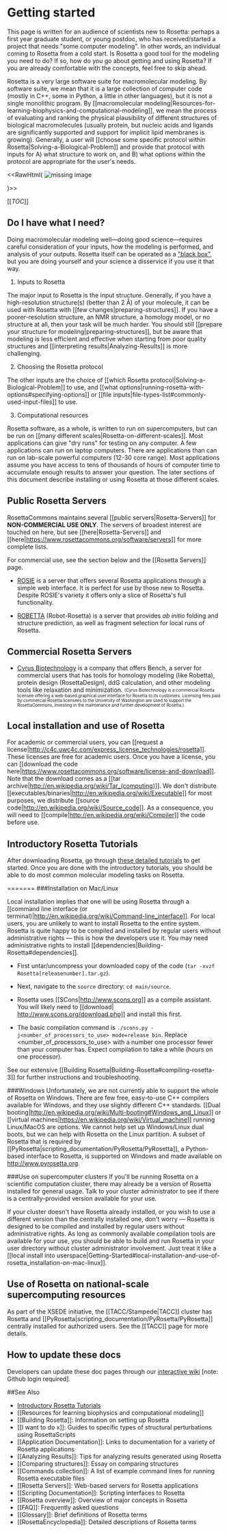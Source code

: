 Getting started
===========

This page is written for an audience of scientists new to Rosetta: perhaps a first year graduate student, or young postdoc, who has received/started a project that needs "some computer modeling".
In other words, an individual coming to Rosetta from a cold start.
Is Rosetta a good tool for the modeling you need to do? If so, how do you go about getting and using Rosetta?
If you are already comfortable with the concepts, feel free to skip ahead.

Rosetta is a very large software suite for macromolecular modeling.
By software suite, we mean that it is a large collection of computer code (mostly in C++, some in Python, a little in other languages), but it is not a single monolithic program.
By [[macromolecular modeling|Resources-for-learning-biophysics-and-computational-modeling]], we mean the process of evaluating and ranking the physical plausibility of different structures of biological macromolecules (usually protein, but nucleic acids and ligands are significantly supported and support for implicit lipid membranes is growing).
Generally, a user will [[choose some specific protocol within Rosetta|Solving-a-Biological-Problem]] and provide that protocol with inputs for A) what structure to work on, and B) what options within the protocol are appropriate for the user's needs.


<<RawHtml(
<img src="../images/coldStart.png" usemap="#GraffleExport" alt="missing image">

<map name="GraffleExport">
	<area shape="rect" coords="330,305,421,376" href="Getting-Started#local-installation-and-use-of-rosetta_use-on-supercomputer-clusters">
	<area shape="rect" coords="226,305,317,376" href="Getting-Started#local-installation-and-use-of-rosetta_installation-on-mac-linux">
	<area shape="rect" coords="122,305,213,376" href="Getting-Started#local-installation-and-use-of-rosetta_windows">
	<area shape="rect" coords="377,166,532,253" href="Getting-Started#use-of-rosetta-on-national-scale-supercomputing-resources">
	<area shape="rect" coords="11,166,166,253" href="Getting-Started#public-rosetta-servers">
	<area shape="rect" coords="194,166,349,253" href="Getting-Started#local-installation-and-use-of-rosetta">
	<area shape="rect" coords="189,11,354,97" href="Getting-Started#do-i-have-what-i-need">
</map>
)>>

[[_TOC_]]

Do I have what I need?
-----------------
Doing macromolecular modeling well—doing good science—requires careful consideration of your inputs, how the modeling is performed, and analysis of your outputs.
Rosetta itself can be operated as a ["black box"](https://en.wikipedia.org/wiki/Black_box), but you are doing yourself and your science a disservice if you use it that way.

1) Inputs to Rosetta

The major input to Rosetta is the input structure.
Generally, if you have a high-resolution structure(s) (better than 2 Å) of your molecule, it can be used with Rosetta with [[few changes|preparing-structures]].
If you have a poorer-resolution structure, an NMR structure, a homology model, or no structure at all, then your task will be much harder.
You should still [[prepare your structure for modeling|preparing-structures]], but be aware that modeling is less efficient and effective when starting from poor quality structures and [[interpreting results|Analyzing-Results]] is more challenging.

2) Choosing the Rosetta protocol

The other inputs are the choice of [[which Rosetta protocol|Solving-a-Biological-Problem]] to use, and [[what options|running-rosetta-with-options#specifying-options]] or [[file inputs|file-types-list#commonly-used-input-files]] to use.

3) Computational resources

Rosetta software, as a whole, is written to run on supercomputers, but can be run on [[many different scales|Rosetta-on-different-scales]].
Most applications can give "dry runs" for testing on any computer.
A few applications can run on laptop computers.
There are applications than can run on lab-scale powerful computers (12-30 core range).
Most applications assume you have access to tens of thousands of hours of computer time to accumulate enough results to answer your question.
The later sections of this document describe installing or using Rosetta at those different scales.

Public Rosetta Servers
----------------------

RosettaCommons maintains several [[public servers|Rosetta-Servers]] for **NON-COMMERCIAL USE ONLY**.  The servers of broadest interest are touched on here, but see [[here|Rosetta-Servers]] and [[here|https://www.rosettacommons.org/software/servers]] for more complete lists.

For commercial use, see the section below and the [[Rosetta Servers]] page.

* [ROSIE](http://rosie.rosettacommons.org/) is a server that offers several Rosetta applications through a simple web interface.
It is perfect for use by those new to Rosetta.
Despite ROSIE's variety it offers only a slice of Rosetta's full functionality.

* [ROBETTA](http://robetta.bakerlab.org/) (Robot-Rosetta) is a server that provides _ab initio_ folding and structure prediction, as well as fragment selection for local runs of Rosetta.

Commercial Rosetta Servers
--------------------------

* [Cyrus Biotechnology](https://cyrusbio.com) is a company that offers Bench, a server for commercial users that has tools for homology modeling (like Robetta), protein design (RosettaDesign), ddG calculation, and other modeling tools like relaxation and minimization.  <sub><sup>(Cyrus Biotechnology is a commercial Rosetta licensee offering a web-based graphical user interface for Rosetta to its customers.  Licensing fees paid by commercial Rosetta licensees to the University of Washington are used to support the RosettaCommons, investing in the maintenance and further development of Rosetta.)</sup></sub>

Local installation and use of Rosetta
--------------------------------------

For academic or commercial users, you can [[request a license|http://c4c.uwc4c.com/express_license_technologies/rosetta]].
These licenses are free for academic users.
Once you have a license, you can [[download the code here|https://www.rosettacommons.org/software/license-and-download]].
Note that the download comes as a [[tar archive|http://en.wikipedia.org/wiki/Tar_(computing)]].
We don't distribute [[executables/binaries|http://en.wikipedia.org/wiki/Executable]] for most purposes, we distribute [[source code|http://en.wikipedia.org/wiki/Source_code]].
As a consequence, you will need to [[compile|http://en.wikipedia.org/wiki/Compiler]] the code before use.

Introductory Rosetta Tutorials
------------------------------
After downloading Rosetta, go through [these detailed tutorials](https://www.rosettacommons.org/demos/latest/Home#tutorials) to get started. Once you are done with the introductory tutorials, you should be able to do most common molecular modeling tasks on Rosetta.

=======
###Installation on Mac/Linux

Local installation implies that one will be using Rosetta through a [[command line interface (or terminal)|http://en.wikipedia.org/wiki/Command-line_interface]].
For local users, you are unlikely to want to install Rosetta to the entire system.
Rosetta is quite happy to be compiled and installed by regular users without administrative rights — this is how the developers use it.
You may need administrative rights to install [[dependencies|Building-Rosetta#dependencies]].

* First untar/uncompress your downloaded copy of the code (`tar -xvzf Rosetta[releasenumber].tar.gz`).

* Next, navigate to the `source` directory: `cd main/source`.

* Rosetta uses [[SCons|http://www.scons.org]] as a compile assistant. You will likely need to [[download| http://www.scons.org/download.php]] and install this first.

* The basic compilation command is `./scons.py -j<number_of_processors_to_use> mode=release bin`.
Replace <number_of_processors_to_use> with a number one processor fewer than your computer has.
Expect compilation to take a while (hours on one processor).

See our extensive [[Building Rosetta|Building-Rosetta#compiling-rosetta-3]] for further instructions and troubleshooting.

###Windows
Unfortunately, we are not currently able to support the whole of Rosetta on Windows.
There are few free, easy-to-use C++ compilers available for Windows, and they use slightly different C++ standards.
[[Dual booting|http://en.wikipedia.org/wiki/Multi-booting#Windows_and_Linux]] or [[virtual machines|https://en.wikipedia.org/wiki/Virtual_machine]] running Linux/MacOS are options.
We cannot help set up Windows/Linux dual boots, but we can help with Rosetta on the Linux partition.
A subset of Rosetta that is required by
[[PyRosetta|scripting_documentation/PyRosetta/PyRosetta]], a Python-based interface to Rosetta, is supported on Windows and made available on http://www.pyrosetta.org.

###Use on supercomputer clusters
If you'll be running Rosetta on a scientific computation cluster, there may already be a version of Rosetta installed for general usage.
Talk to your cluster administrator to see if there is a centrally-provided version available for your use.

If your cluster doesn't have Rosetta already installed, or you wish to use a different version than the centrally installed one, don't worry — Rosetta is designed to be compiled and installed by regular users without administrative rights.
As long as commonly available compilation tools are available for your use, you should be able to build and run Rosetta in your user directory without cluster administrator involvement.
Just treat it like a [[local install into userspace|Getting-Started#local-installation-and-use-of-rosetta_installation-on-mac-linux]].


Use of Rosetta on national-scale supercomputing resources
---------------------------------------------------------

As part of the XSEDE initiative, the [[TACC/Stampede|TACC]] cluster has Rosetta and [[PyRosetta|scripting_documentation/PyRosetta/PyRosetta]] centrally installed for authorized users.
See the [[TACC]] page for more details.

How to update these docs
-------------------------
Developers can update these doc pages through our [interactive wiki](https://www.rosettacommons.org/docs/wiki/Home) [note: Github login required].

##See Also

* [Introductory Rosetta Tutorials](https://www.rosettacommons.org/demos/latest/Home#tutorials)
* [[Resources for learning biophysics and computational modeling]]
* [[Building Rosetta]]: Information on setting up Rosetta
* [[I want to do x]]: Guides to specific types of structural perturbations using RosettaScripts
* [[Application Documentation]]: Links to documentation for a variety of Rosetta applications
* [[Analyzing Results]]: Tips for analyzing results generated using Rosetta
* [[Comparing structures]]: Essay on comparing structures
* [[Commands collection]]: A list of example command lines for running Rosetta executable files
* [[Rosetta Servers]]: Web-based servers for Rosetta applications
* [[Scripting Documentation]]: Scripting interfaces to Rosetta
* [[Rosetta overview]]: Overview of major concepts in Rosetta
* [[FAQ]]: Frequently asked questions
* [[Glossary]]: Brief definitions of Rosetta terms
* [[RosettaEncyclopedia]]: Detailed descriptions of Rosetta terms
